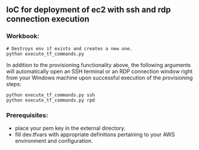 ## IoC for deployment of ec2 with ssh and rdp connection execution


### Workbook:
~~~
# Destroys env if exists and creates a new one.
python execute_tf_commands.py
~~~
In addition to the provisioning functionality above, the following arguments will automatically open an SSH terminal or an RDP connection window right from your Windows machine upon successful execution of the provisioning steps:
~~~
python execute_tf_commands.py ssh
python execute_tf_commands.py rpd
~~~


### Prerequisites:
- place your pem key in the external directory.
- fill dev.tfvars with appropriate definitions pertaining to your AWS environment and configuration.
